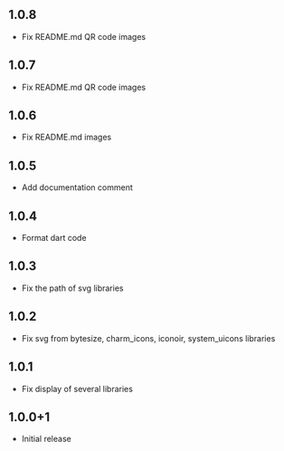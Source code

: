 ## 1.0.8

- Fix README.md QR code images

## 1.0.7

- Fix README.md QR code images

## 1.0.6

- Fix README.md images

## 1.0.5

- Add documentation comment

## 1.0.4

- Format dart code

## 1.0.3

- Fix the path of svg libraries

## 1.0.2

- Fix svg from bytesize, charm_icons, iconoir, system_uicons libraries

## 1.0.1

- Fix display of several libraries

## 1.0.0+1

- Initial release


